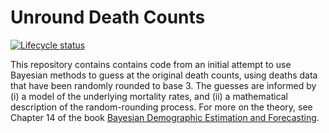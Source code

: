 
<!-- README.md is generated from README.Rmd. Please edit that file -->

# Unround Death Counts

<!-- badges: start -->

[![Lifecycle
status](https://img.shields.io/badge/lifecycle-experimental-orange.svg)](https://www.tidyverse.org/lifecycle/#experimental)
<!-- badges: end -->

This repository contains contains code from an initial attempt to use
Bayesian methods to guess at the original death counts, using deaths
data that have been randomly rounded to base 3. The guesses are informed
by (i) a model of the underlying mortality rates, and (ii) a
mathematical description of the random-rounding process. For more on the
theory, see Chapter 14 of the book [Bayesian Demographic Estimation and
Forecasting](www.bdef-book.com).
